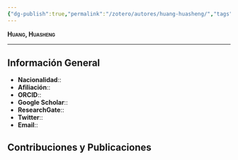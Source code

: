```yaml
---
{"dg-publish":true,"permalink":"/zotero/autores/huang-huasheng/","tags":["#autor","#researcher"]}
---
```



<span style="font-variant:small-caps; font-weight: bold;"> Huang, Huasheng </span>

---


## Información General

- **Nacionalidad**:: 
- **Afiliación**:: 
- **ORCID**:: 
- **Google Scholar**:: 
- **ResearchGate**:: 
- **Twitter**:: 
- **Email**::
  
## Contribuciones y Publicaciones






